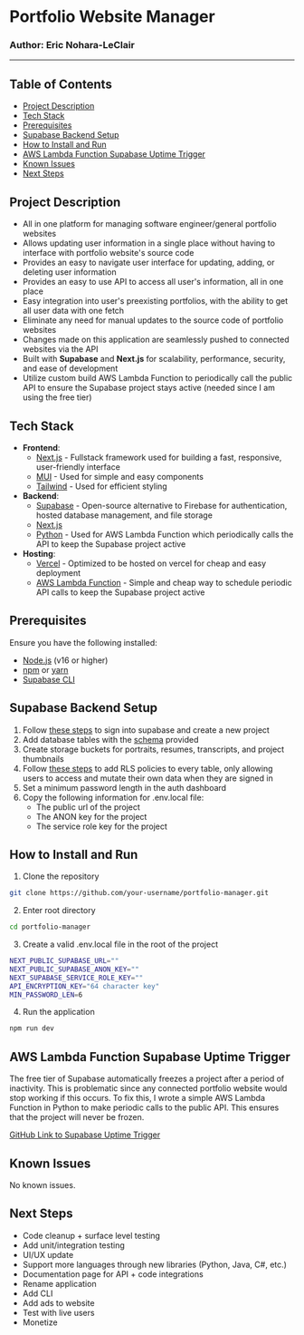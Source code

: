 # Portfolio Website Manager

### Author: Eric Nohara-LeClair

---

## Table of Contents

- [Project Description](#project-description)
- [Tech Stack](#tech-stack)
- [Prerequisites](#prerequisites)
- [Supabase Backend Setup](#supabase-backend-setup)
- [How to Install and Run](#how-to-install-and-run)
- [AWS Lambda Function Supabase Uptime Trigger](#aws-lambda-function-supabase-uptime-trigger)
- [Known Issues](#known-issues)
- [Next Steps](#next-steps)

## Project Description

- All in one platform for managing software engineer/general portfolio websites
- Allows updating user information in a single place without having to interface with portfolio website's source code
- Provides an easy to navigate user interface for updating, adding, or deleting user information
- Provides an easy to use API to access all user's information, all in one place
- Easy integration into user's preexisting portfolios, with the ability to get all user data with one fetch
- Eliminate any need for manual updates to the source code of portfolio websites
- Changes made on this application are seamlessly pushed to connected websites via the API
- Built with **Supabase** and **Next.js** for scalability, performance, security, and ease of development
- Utilize custom build AWS Lambda Function to periodically call the public API to ensure the Supabase project stays active (needed since I am using the free tier)

## Tech Stack

- **Frontend**:
  - [Next.js](https://nextjs.org/) - Fullstack framework used for building a fast, responsive, user-friendly interface
  - [MUI](https://mui.com/) - Used for simple and easy components
  - [Tailwind](https://tailwindcss.com/) - Used for efficient styling
- **Backend**:
  - [Supabase](https://supabase.com/) - Open-source alternative to Firebase for authentication, hosted database management, and file storage
  - [Next.js](https://nextjs.org)
  - [Python](https://www.python.org/) - Used for AWS Lambda Function which periodically calls the API to keep the Supabase project active
- **Hosting**:
  - [Vercel](https://vercel.com/) - Optimized to be hosted on vercel for cheap and easy deployment
  - [AWS Lambda Function](https://aws.amazon.com/lambda/) - Simple and cheap way to schedule periodic API calls to keep the Supabase project active

## Prerequisites

Ensure you have the following installed:

- [Node.js](https://nodejs.org/) (v16 or higher)
- [npm](https://www.npmjs.com/) or [yarn](https://yarnpkg.com/)
- [Supabase CLI](https://supabase.com/docs/guides/cli)

## Supabase Backend Setup

1. Follow [these steps](https://supabase.com/docs/guides/getting-started) to sign into supabase and create a new project
2. Add database tables with the [schema](./doc/assets/schema.pdf) provided
3. Create storage buckets for portraits, resumes, transcripts, and project thumbnails
4. Follow [these steps](https://supabase.com/docs/guides/database/postgres/row-level-security) to add RLS policies to every table, only allowing users to access and mutate their own data when they are signed in
5. Set a minimum password length in the auth dashboard
6. Copy the following information for .env.local file:
   - The public url of the project
   - The ANON key for the project
   - The service role key for the project

## How to Install and Run

1. Clone the repository

```bash
git clone https://github.com/your-username/portfolio-manager.git
```

2. Enter root directory

```bash
cd portfolio-manager
```

3. Create a valid .env.local file in the root of the project

```bash
NEXT_PUBLIC_SUPABASE_URL=""
NEXT_PUBLIC_SUPABASE_ANON_KEY=""
NEXT_SUPABASE_SERVICE_ROLE_KEY=""
API_ENCRYPTION_KEY="64 character key"
MIN_PASSWORD_LEN=6
```

4. Run the application

```bash
npm run dev
```

## AWS Lambda Function Supabase Uptime Trigger

The free tier of Supabase automatically freezes a project after a period of inactivity. This is problematic since any connected portfolio website would stop working if this occurs. To fix this, I wrote a simple AWS Lambda Function in Python to make periodic calls to the public API. This ensures that the project will never be frozen.

[GitHub Link to Supabase Uptime Trigger](https://github.com/EricNohara/Portfolio-Manager-Supabase-Trigger)

## Known Issues

No known issues.

## Next Steps

- Code cleanup + surface level testing
- Add unit/integration testing
- UI/UX update
- Support more languages through new libraries (Python, Java, C#, etc.)
- Documentation page for API + code integrations
- Rename application
- Add CLI
- Add ads to website
- Test with live users
- Monetize
